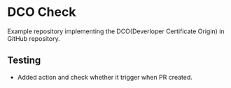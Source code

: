 # DCO Check
Example repository implementing the DCO(Deverloper Certificate Origin) in GitHub repository. 

## Testing
- Added action and check whether it trigger when PR created.

